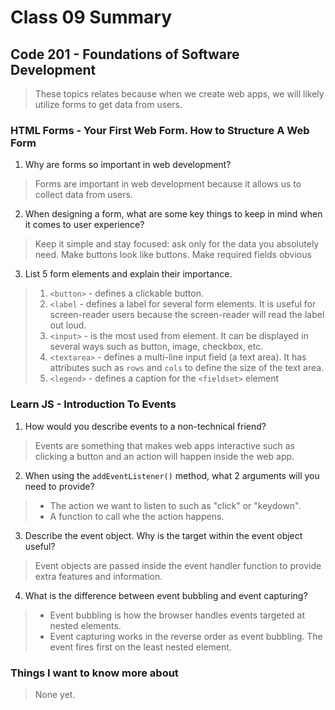 # Class 09 Summary
## Code 201 - Foundations of Software Development

> These topics relates because when we create web apps, we will likely utilize forms to get data from users.

### HTML Forms - Your First Web Form. How to Structure A Web Form
1. Why are forms so important in web development?
  > Forms are important in web development because it allows us to collect data from users.
2. When designing a form, what are some key things to keep in mind when it comes to user experience?
  > Keep it simple and stay focused: ask only for the data you absolutely need.
  > Make buttons look like buttons.
  > Make required fields obvious
3. List 5 form elements and explain their importance.
  > 1. `<button>` - defines a clickable button.
  > 2. `<label` - defines a label for several form elements. It is useful for screen-reader users because the screen-reader will read the label out loud.
  > 3. `<input>` - is the most used from element. It can be displayed in several ways such as button, image, checkbox, etc.
  > 4. `<textarea>` - defines a multi-line input field (a text area). It has attributes such as `rows` and `cols` to define the size of the text area.
  > 5. `<legend>` - defines a caption for the `<fieldset>` element

### Learn JS - Introduction To Events
1. How would you describe events to a non-technical friend?
  > Events are something that makes web apps interactive such as clicking a button and an action will happen inside the web app.
2. When using the `addEventListener()` method, what 2 arguments will you need to provide?
  > * The action we want to listen to such as "click" or "keydown".
  > * A function to call whe the action happens.
3. Describe the event object. Why is the target within the event object useful?
  > Event objects are passed inside the event handler function to provide extra features and information.
4. What is the difference between event bubbling and event capturing?
  > * Event bubbling is how the browser handles events targeted at nested elements.
  > * Event capturing works in the reverse order as event bubbling. The event fires first on the least nested element.

### Things I want to know more about
> None yet.